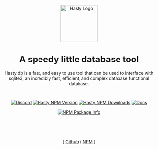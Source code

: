 <div align="center">

  <br />
  
  <p>
    <a href="https://cactivenetwork.github.io/hasty/">
      <img src="https://cactivenetwork.github.io/hasty/img/logo.png" alt="Hasty Logo" width=120 />
    </a>
    <h1>A speedy little database tool</h1>
	<p>
	Hasty.db is a fast, and easy to use tool that can be used to interface with sqlite3, an incredibly fast, efficient, and complex database functional database.
	</p>
  </p>
  
  <br />

<p>
    <a href="https://discord.gg/NeqVuSy"><img src="https://img.shields.io/discord/469773639437516810?color=%237289da&label=discord" alt="Discord" /></a>
    <a href="https://npmjs.com/package/hasty.db"><img src="https://img.shields.io/npm/v/hasty.db?label=hasty.db" alt="Hasty NPM Version" /></a>
    <a href="https://npmjs.com/package/hasty.db"><img src="https://img.shields.io/npm/dm/hasty.db?label=downloads" alt="Hasty NPM Downloads" /></a>
    <a href="https://cactivenetwork.github.io/hasty/"><img src="https://img.shields.io/badge/docs-v1.0.0-ff69b4" alt="Docs" /></a>
</p>
  <p>
    <a href="https://nodei.co/npm/hasty.db/"><img src="https://nodei.co/npm/hasty.db.png?downloads=true&stars=true" alt="NPM Package Info" /></a>
  </p>

<br />
<br />
<br />

[ [Github](https://github.com/CactiveNetwork/hasty) / [NPM](https://npmjs.com/package/hasty) ]

</div>
